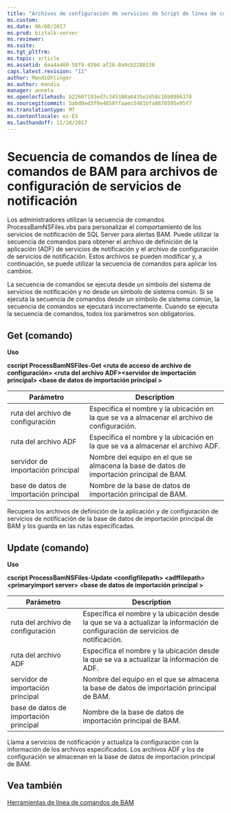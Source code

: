 ```yaml
---
title: "Archivos de configuración de servicios de Script de línea de comandos de BAM para la notificación | Documentos de Microsoft"
ms.custom: 
ms.date: 06/08/2017
ms.prod: biztalk-server
ms.reviewer: 
ms.suite: 
ms.tgt_pltfrm: 
ms.topic: article
ms.assetid: 6aa4a460-58f9-439d-af28-0a9cb2288236
caps.latest.revision: "11"
author: MandiOhlinger
ms.author: mandia
manager: anneta
ms.openlocfilehash: b22607193ed7c345388a6435e2d58c16b8986370
ms.sourcegitcommit: 5abd0ed3f9e4858ffaaec5481bfa8878595e95f7
ms.translationtype: MT
ms.contentlocale: es-ES
ms.lasthandoff: 11/28/2017
---
```

# <a name="bam-command-line-script-for-notification-services-configuration-files"></a>Secuencia de comandos de línea de comandos de BAM para archivos de configuración de servicios de notificación
Los administradores utilizan la secuencia de comandos ProcessBamNSFiles.vbs para personalizar el comportamiento de los servicios de notificación de SQL Server para alertas BAM. Puede utilizar la secuencia de comandos para obtener el archivo de definición de la aplicación (ADF) de servicios de notificación y el archivo de configuración de servicios de notificación. Estos archivos se pueden modificar y, a continuación, se puede utilizar la secuencia de comandos para aplicar los cambios.  
  
 La secuencia de comandos se ejecuta desde un símbolo del sistema de servicios de notificación y no desde un símbolo de sistema común. Si se ejecuta la secuencia de comandos desde un símbolo de sistema común, la secuencia de comandos se ejecutará incorrectamente. Cuando se ejecuta la secuencia de comandos, todos los parámetros son obligatorios.  
  
## <a name="get-command"></a>Get (comando)  
 **Uso**  
  
 **cscript ProcessBamNSFiles-Get \<ruta de acceso de archivo de configuración\> \<ruta del archivo ADF\>\<servidor de importación principal\> \<base de datos de importación principal  \>**  
  
|Parámetro|Description|  
|---------------|-----------------|  
|ruta del archivo de configuración|Especifica el nombre y la ubicación en la que se va a almacenar el archivo de configuración.|  
|ruta del archivo ADF|Especifica el nombre y la ubicación en la que se va a almacenar el archivo ADF.|  
|servidor de importación principal|Nombre del equipo en el que se almacena la base de datos de importación principal de BAM.|  
|base de datos de importación principal|Nombre de la base de datos de importación principal de BAM.|  
  
 Recupera los archivos de definición de la aplicación y de configuración de servicios de notificación de la base de datos de importación principal de BAM y los guarda en las rutas especificadas.  
  
## <a name="update-command"></a>Update (comando)  
 **Uso**  
  
 **cscript ProcessBamNSFiles-Update \<configfilepath\> \<adffilepath\>\<primaryimport server\> \<base de datos de importación principal  \>**  
  
|Parámetro|Description|  
|---------------|-----------------|  
|ruta del archivo de configuración|Especifica el nombre y la ubicación desde la que se va a actualizar la información de configuración de servicios de notificación.|  
|ruta del archivo ADF|Especifica el nombre y la ubicación desde la que se va a actualizar la información de ADF.|  
|servidor de importación principal|Nombre del equipo en el que se almacena la base de datos de importación principal de BAM.|  
|base de datos de importación principal|Nombre de la base de datos de importación principal de BAM.|  
  
 Llama a servicios de notificación y actualiza la configuración con la información de los archivos especificados. Los archivos ADF y los de configuración se almacenan en la base de datos de importación principal de BAM.  
  
## <a name="see-also"></a>Vea también  
 [Herramientas de línea de comandos de BAM](../core/bam-command-line-tools.md)